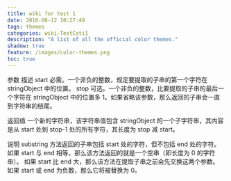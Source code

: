 ```yaml
---
title: wiki for test 1
date: 2016-08-12 10:27:49
tags: themes
categories: wiki-TestCati1
description: "A list of all the official color themes."
shadow: true
feature: /images/color-themes.png
toc: true
---
```


参数 描述 
start 必需。一个非负的整数，规定要提取的子串的第一个字符在 stringObject 中的位置。 
stop 可选。一个非负的整数，比要提取的子串的最后一个字符在 stringObject 中的位置多 1。如果省略该参数，那么返回的子串会一直到字符串的结尾。 

返回值 
一个新的字符串，该字符串值包含 stringObject 的一个子字符串，其内容是从 start 处到 stop-1 处的所有字符，其长度为 stop 减 start。 

说明 
substring 方法返回的子串包括 start 处的字符，但不包括 end 处的字符。 
如果 start 与 end 相等，那么该方法返回的就是一个空串（即长度为 0 的字符串）。 
如果 start 比 end 大，那么该方法在提取子串之前会先交换这两个参数。 
如果 start 或 end 为负数，那么它将被替换为 0。 
